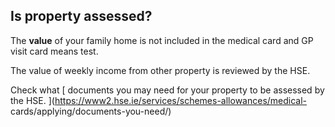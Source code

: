 ##  Is property assessed?

The **value** of your family home is not included in the medical card and GP
visit card means test.

The value of weekly income from other property is reviewed by the HSE.

Check what [ documents you may need for your property to be assessed by the
HSE. ](https://www2.hse.ie/services/schemes-allowances/medical-
cards/applying/documents-you-need/)
